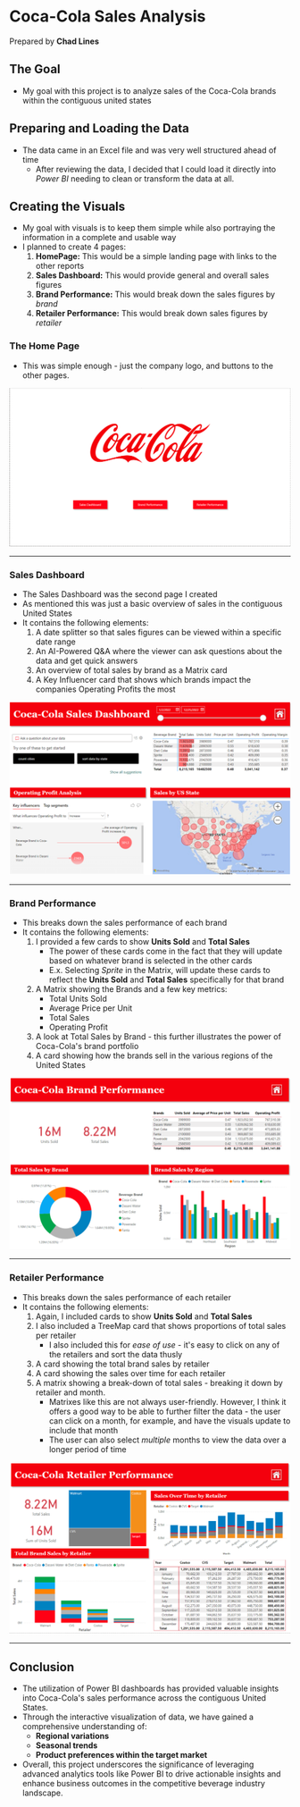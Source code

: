 # Coca-Cola Sales Analysis
Prepared by **Chad Lines**
## The Goal
- My goal with this project is to analyze sales of the Coca-Cola brands within the contiguous united states
## Preparing and Loading the Data
- The data came in an Excel file and was very well structured ahead of time
    - After reviewing the data, I decided that I could load it directly into *Power BI* needing to clean or transform the data at all.
## Creating the Visuals
- My goal with visuals is to keep them simple while also portraying the information in a complete and usable way
- I planned to create 4 pages:
    1. **HomePage:** This would be a simple landing page with links to the other reports
    2. **Sales Dashboard:** This would provide general and overall sales figures
    3. **Brand Performance:** This would break down the sales figures by *brand*
    4. **Retailer Performance:** This would break down sales figures by *retailer*
### The Home Page
- This was simple enough - just the company logo, and buttons to the other pages.

![alt text](1.png)

---

### Sales Dashboard
- The Sales Dashboard was the second page I created
- As mentioned this was just a basic overview of sales in the contiguous United States
- It contains the following elements:
    1. A date splitter so that sales figures can be viewed within a specific date range
    2. An AI-Powered Q&A where the viewer can ask questions about the data and get quick answers
    3. An overview of total sales by brand as a Matrix card
    4. A Key Influencer card that shows which brands impact the companies Operating Profits the most

![alt text](2.png)

---

### Brand Performance
- This breaks down the sales performance of each brand
- It contains the following elements:
    1. I provided a few cards to show **Units Sold** and **Total Sales**
        - The power of these cards come in the fact that they will update based on whatever brand is selected in the other cards
        - E.x. Selecting *Sprite* in the Matrix, will update these cards to reflect the **Units Sold** and **Total Sales** specifically for that brand
    2. A Matrix showing the Brands and a few key metrics:
        - Total Units Sold
        - Average Price per Unit
        - Total Sales
        - Operating Profit
    3. A look at Total Sales by Brand - this further illustrates the power of Coca-Cola's brand portfolio
    4. A card showing how the brands sell in the various regions of the United States

![alt text](3.png)

---

### Retailer Performance
- This breaks down the sales performance of each retailer
- It contains the following elements:
    1. Again, I included cards to show **Units Sold** and **Total Sales**
    2. I also included a TreeMap card that shows proportions of total sales per retailer
        - I also included this for *ease of use* - it's easy to click on any of the retailers and sort the data thusly
    3. A card showing the total brand sales by retailer
    4. A card showing the sales over time for each retailer
    5. A matrix showing a break-down of total sales - breaking it down by retailer and month.
        - Matrixes like this are not always user-friendly. However, I think it offers a good way to be able to further filter the data - the user can click on a month, for example, and have the visuals update to include that month
        - The user can also select *multiple* months to view the data over a longer period of time

![alt text](4.png)

---

## Conclusion
- The utilization of Power BI dashboards has provided valuable insights into Coca-Cola's sales performance across the contiguous United States. 
- Through the interactive visualization of data, we have gained a comprehensive understanding of:
    - **Regional variations**
    - **Seasonal trends**
    - **Product preferences within the target market** 
- Overall, this project underscores the significance of leveraging advanced analytics tools like Power BI to drive actionable insights and enhance business outcomes in the competitive beverage industry landscape.